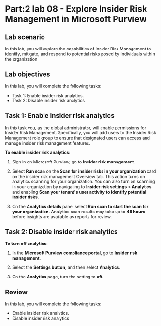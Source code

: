 # Part:2 lab 08 - Explore Insider Risk Management in Microsoft Purview

## Lab scenario
In this lab, you will explore the capabilities of Insider Risk Management to identify, mitigate, and respond to potential risks posed by individuals within the organization

## Lab objectives

In this lab, you will complete the following tasks:

+ Task 1: Enable insider risk analytics.
+ Task 2: Disable insider risk analytics


## Task 1: Enable insider risk analytics
In this task you, as the global administrator, will enable permissions for Insider Risk Management.  Specifically, you will add users to the Insider Risk Management role group to ensure that designated users can access and manage insider risk management features. 

  **To enable insider risk analytics**:

1. Sign in on Microsoft Purview, go to **Insider risk management**.
 
    
1. Select **Run scan** on the **Scan for insider risks in your organization** card on the insider risk management Overview tab. This action turns on analytics scanning for your 
   organization. You can also turn on scanning in your organization by navigating to **Insider risk settings** > **Analytics** and enabling **Scan your tenant's user activity to 
   identify potential insider risks**.

   

1. On the **Analytics details** pane, select **Run scan to start the scan for your organization**. Analytics scan results may take up to **48 hours** before insights are available as 
   reports for review.


## Task 2: Disable insider risk analytics

   **To turn off analytics**:
   
1. In the **Microsoft Purview compliance portal**, go to **Insider risk management**.

2. Select the **Settings button**, and then select **Analytics**.

3. On the **Analytics** page, turn the setting to **off**.

## Review
In this lab, you will complete the following tasks:
+ Enable insider risk analytics.
+ Disable insider risk analytics
